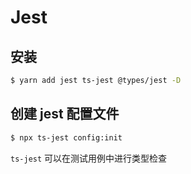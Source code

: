 # Jest

## 安装

```bash
$ yarn add jest ts-jest @types/jest -D
```

## 创建 jest 配置文件

```bash
$ npx ts-jest config:init
```

`ts-jest` 可以在测试用例中进行类型检查